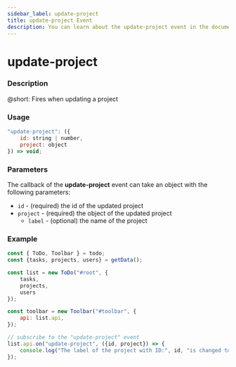 ```yaml
---
sidebar_label: update-project
title: update-project Event
description: You can learn about the update-project event in the documentation of the DHTMLX JavaScript To Do List library. Browse developer guides and API reference, try out code examples and live demos, and download a free 30-day evaluation version of DHTMLX To Do List.
---
```


# update-project

### Description

@short: Fires when updating a project

### Usage

~~~js
"update-project": ({
    id: string | number,
    project: object
}) => void;
~~~

### Parameters

The callback of the **update-project** event can take an object with the following parameters:

- `id` - (required) the id of the updated project
- `project` - (required) the object of the updated project
    - `label` - (optional) the name of the project

### Example

~~~js {15-17}
const { ToDo, Toolbar } = todo;
const {tasks, projects, users} = getData();

const list = new ToDo("#root", {
	tasks,
    projects,
    users
});

const toolbar = new Toolbar("#toolbar", {
	api: list.api,
});

// subscribe to the "update-project" event
list.api.on("update-project", ({id, project}) => {
    console.log("The label of the project with ID:", id, "is changed to", project.label);
});
~~~